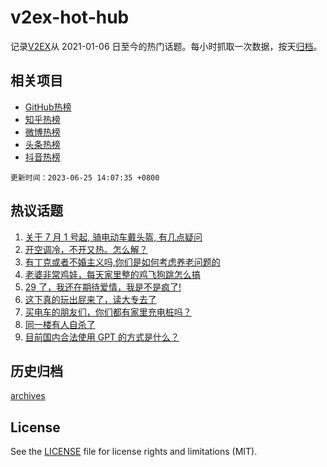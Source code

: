 # v2ex-hot-hub

 记录[V2EX](https://www.v2ex.com/)从 2021-01-06 日至今的热门话题。每小时抓取一次数据，按天[归档](archives)。
 
 ## 相关项目

- [GitHub热榜](https://github.com/it985/github-hot-hub)
- [知乎热榜](https://github.com/it985/zhihu-hot-hub)
- [微博热榜](https://github.com/it985/weibo-hot-hub)
- [头条热榜](https://github.com/it985/toutiao-hot-hub)
- [抖音热榜](https://github.com/it985/douyin-hot-hub)


 `更新时间：2023-06-25 14:07:35 +0800`

## 热议话题

1. [关于 7 月 1 号起, 骑电动车戴头盔, 有几点疑问](https://www.v2ex.com/t/951326)
1. [开空调冷，不开又热。怎么解？](https://www.v2ex.com/t/951231)
1. [有丁克或者不婚主义吗,你们是如何考虑养老问题的](https://www.v2ex.com/t/951355)
1. [老婆非常鸡娃，每天家里整的鸡飞狗跳怎么搞](https://www.v2ex.com/t/951211)
1. [29 了，我还在期待爱情，我是不是疯了!](https://www.v2ex.com/t/951323)
1. [这下真的玩出屁来了，读大专去了](https://www.v2ex.com/t/951401)
1. [买电车的朋友们，你们都有家里充电桩吗？](https://www.v2ex.com/t/951317)
1. [同一楼有人自杀了](https://www.v2ex.com/t/951285)
1. [目前国内合法使用 GPT 的方式是什么？](https://www.v2ex.com/t/951372)

## 历史归档

[archives](archives)

## License

See the [LICENSE](LICENSE) file for license rights and limitations (MIT).
